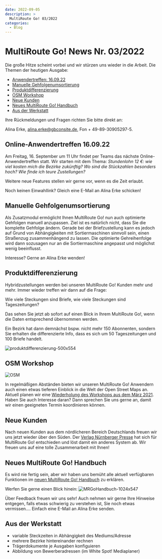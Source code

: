 ```yaml
---
date: 2022-09-05
description: >
  MultiRoute Go! 03/2022
categories:
  - Blog
---
```


# MultiRoute Go! News Nr. 03/2022

Die große Hitze scheint vorbei und wir stürzen uns wieder in die Arbeit.
Die Themen der heutigen Ausgabe:

- [Anwendertreffen: 16.09.22](https://go.multiroute.de/handbuch/blog/2022/09/05/multiroute-go-news-nr-032022/#online-anwendertreffen-160922)
- [Manuelle Gehfolgenumsortierung](https://go.multiroute.de/handbuch/blog/2022/09/05/multiroute-go-news-nr-032022/#manuelle-gehfolgenumsortierung)
- [Produktdifferenzierung](https://go.multiroute.de/handbuch/blog/2022/09/05/multiroute-go-news-nr-032022/#produktdifferenzierung)
- [OSM Workshop](https://go.multiroute.de/handbuch/blog/2022/09/05/multiroute-go-news-nr-032022/#osm-workshop)
- [Neue Kunden](https://go.multiroute.de/handbuch/blog/2022/09/05/multiroute-go-news-nr-032022/#neue-kunden)
- [Neues MultiRoute Go! Handbuch](https://go.multiroute.de/handbuch/blog/2022/09/05/multiroute-go-news-nr-032022/#neues-multiroute-go-handbuch)
- [Aus der Werkstatt](https://go.multiroute.de/handbuch/blog/2022/09/05/multiroute-go-news-nr-032022/#aus-der-werkstatt)
<!-- more -->
Ihre Rückmeldungen und Fragen richten Sie bitte direkt an:

Alina Erke, alina.erke@gbconsite.de, Fon + 49-89-30905297-5.

## Online-Anwendertreffen 16.09.22

Am Freitag, 16. September um 11 Uhr findet per Teams das nächste Online-Anwendertreffen statt. Wir starten mit dem Thema:
*Stundenlohn 12 €: wie viel kosten mich die Bezirke zukünftig? Wo sind die Stückzahlen besonders hoch? Wie finde ich teure Zustellungen?*

Weitere neue Features stellen wir gerne vor, wenn es die Zeit erlaubt.

Noch keinen Einwahllink? Gleich eine E-Mail an Alina Erke schicken!

## Manuelle Gehfolgenumsortierung

Als Zusatzmodul ermöglicht Ihnen MultiRoute Go! nun auch optimierte Gehfolgen manuell anzupassen. Ziel ist es natürlich nicht, dass Sie die komplette Gehfolge ändern. Gerade bei der Briefzustellung kann es jedoch auf Grund von Abhängigkeiten mit Sortiermaschinen sinnvoll sein, einen Straßenzug zusammenhängend zu lassen. Die optimierte Gehreihenfolge wird dann sozusagen nur an die Sortiermaschine angepasst und möglichst wenig beeinflusst.

Interesse? Gerne an Alina Erke wenden!

## Produktdifferenzierung
Hybridzustellungen werden bei unseren MultiRoute Go! Kunden mehr und mehr. Immer wieder treffen wir dann auf die Frage:

Wie viele Steckungen sind Briefe, wie viele Steckungen sind Tageszeitungen?

Das sehen Sie jetzt ab sofort auf einen Blick in Ihrem MultiRoute Go!, wenn die Daten entsprechend übernommen werden.

Ein Bezirk hat dann demnächst bspw. nicht mehr 150 Abonnenten, sondern Sie erhalten die differenzierte Info, dass es sich um 50 Tageszeitungen und 100 Briefe handelt.

![produktdifferenzierung-500x554](https://github.com/gbconsite/MultiRoute-Go/assets/99329016/6f612816-b165-422f-ade9-8d99008a27ca)


## OSM Workshop

![OSM](https://github.com/gbconsite/MultiRoute-Go/assets/99329016/f67616ef-5fd0-4796-a5ab-7e8af0375cc4)

In regelmäßigen Abständen bieten wir unseren MultiRoute Go! Anwendern auch einen etwas tieferen Einblick in die Welt der Open Street Maps an. Aktuell planen wir eine [Wiederholung des Workshops aus dem März 2021](https://gbconsite.de/openstreetmap-workshop-fuer-multiroute-go-anwender/). Haben Sie auch Interesse daran? Dann sprechen Sie uns gerne an, damit wir einen geeigneten Termin koordinieren können.

## Neue Kunden

Nach neuen Kunden aus dem nördlicheren Bereich Deutschlands freuen wir uns jetzt wieder über den Süden. Der [Verlag Nürnberger Presse](https://vnp.de/) hat sich für MultiRoute Go! entschieden und löst damit ein anderes System ab.
Wir freuen uns auf eine tolle Zusammenarbeit mit Ihnen!

## Neues MultiRoute Go! Handbuch

Es wird nie fertig sein, aber wir haben uns bemüht alle aktuell verfügbaren Funktionen im [neuen MultiRoute Go! Handbuch](https://go.multiroute.de/handbuch/uebersicht/) zu erklären.

Werfen Sie gerne einen Blick hinein:
![MRGoHandbuch-1024x547](https://github.com/gbconsite/MultiRoute-Go/assets/99329016/cc31a3c3-0562-45ed-9376-00f5caf5832b)

Über Feedback freuen wir uns sehr! Auch nehmen wir gerne Ihre Hinweise entgegen, falls etwas schwierig zu verstehen ist, Sie noch etwas vermissen….
Einfach eine E-Mail an Alina Erke senden.


## Aus der Werkstatt

- variable Steckzeiten in Abhängigkeit des Mediums/Adresse
- mehrere Bezirke hintereinander rechnen
- Trägerdokumente je Ausgaben konfiguieren
- Abbildung von Bewerberadressen (im White Spot! Mediaplaner)
